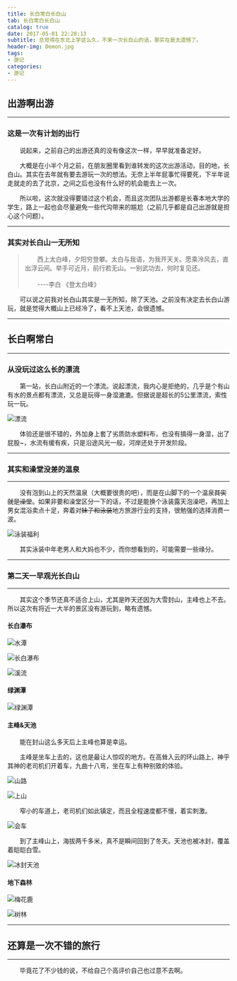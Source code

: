 ```yaml
---
title: 长白常白长白山
tab: 长白常白长白山
catalog: true
date: 2017-05-01 22:28:13
subtitle: 总觉得在东北上学这么久，不来一次长白山的话，那实在是太遗憾了。
header-img: Demon.jpg
tags:
- 游记
categories:
- 游记
---
```


## 出游啊出游

---

### 这是一次有计划的出行

&emsp;&emsp;说起来，之前自己的出游还真的没有像这次一样，早早就准备定好。

&emsp;&emsp;大概是在小半个月之前，在朋友圈里看到谁转发的这次出游活动，目的地，长白山。其实在去年就有要去游玩一次的想法。无奈上半年屁事忙得要死，下半年说走就走的去了北京，之间之后也没有什么好的机会能去上一次。

&emsp;&emsp;所以啦，这次就没得要错过这个机会，而且这次团队出游都是长春本地大学的学生，路上一起也会尽量避免一些代沟带来的尴尬（之前几乎都是自己出游就是担心这个问题）。

---

### 其实对长白山一无所知

>   &emsp;&emsp;西上太白峰，夕阳穷登攀。太白与我语，为我开天关。愿乘泠风去，直出浮云间。举手可近月，前行若无山。一别武功去，何时复见还。<br>  
    &emsp;&emsp;----李白 《登太白峰》

&emsp;&emsp;可以说之前我对长白山其实是一无所知，除了天池。之前没有决定去长白山游玩，就是觉得大概山上已经冷了，看不上天池，会很遗憾。

---

## 长白啊常白

---

### 从没玩过这么长的漂流

&emsp;&emsp;第一站，长白山附近的一个漂流。说起漂流，我内心是拒绝的，几乎是个有山有水的景点都有漂流，又总是玩得一身湿漉漉。但据说是超长的5公里漂流，索性玩一玩。

![漂流](img/img1.jpg)

&emsp;&emsp;体验还是很不错的，外加身上套了劣质防水塑料布，也没有搞得一身湿，出了屁股~，水流有缓有疾，只是沿途风光一般，河岸还处于开发阶段。

---

### 其实和澡堂没差的温泉

---

&emsp;&emsp;没有泡到山上的天然温泉（大概要很贵的吧），而是在山脚下的一个温泉~~其实就是澡堂~~。如果非要和澡堂区分一下的话，不过是能换个泳装露天泡澡吧，再加上男女混浴卖点十足，奔着对~~妹子和泳装~~地方旅游行业的支持，很勉强的选择消费一波。

![泳装福利](img/img2.jpg)

&emsp;&emsp;其实泳装中年老男人和大妈也不少，而你想看到的，可能需要一些缘分。

---

### 第二天一早观光长白山

---

&emsp;&emsp;其实这个季节还真不适合上山，尤其是昨天还因为大雪封山，主峰也上不去。所以这次有将近一大半的景区没有游玩到，略有遗憾。

#### 长白瀑布

![水潭](img/img3.jpg)

![长白瀑布](img/img4.jpg)

![溪流](img/img5.jpg)

#### 绿渊潭

![绿渊潭](img/img6.jpg)

#### 主峰&天池

&emsp;&emsp;能在封山这么多天后上主峰也算是幸运。

&emsp;&emsp;主峰是坐车上去的，这也是最让人惊叹的地方。在高耸入云的环山路上，神乎其神的老司机们开着车，九曲十八弯，坐在车上有种别致的体验。

![山路](img/img7.jpg)

![上山](img/img8.jpg)

&emsp;&emsp;窄小的车道上，老司机们如此镇定，而且全程速度都不慢，着实刺激。

![会车](img/img9.jpg)

&emsp;&emsp;到了主峰山上，海拔两千多米，真不是瞬间回到了冬天。天池也被冰封，覆盖着皑皑白雪。

![冰封天池](img/img10.jpg)

#### 地下森林

![梅花鹿](img/img11.jpg)

![树林](img/img12.jpg)

---

## 还算是一次不错的旅行

---

&emsp;&emsp;毕竟花了不少钱的说，不给自己个高评价自己也过意不去啊。
